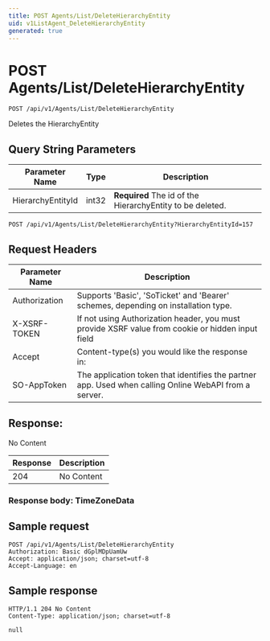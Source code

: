 ```yaml
---
title: POST Agents/List/DeleteHierarchyEntity
uid: v1ListAgent_DeleteHierarchyEntity
generated: true
---
```


# POST Agents/List/DeleteHierarchyEntity

```http
POST /api/v1/Agents/List/DeleteHierarchyEntity
```

Deletes the HierarchyEntity







## Query String Parameters

| Parameter Name | Type |  Description |
|----------------|------|--------------|
| HierarchyEntityId | int32 | **Required** The id of the HierarchyEntity to be deleted. |

```http
POST /api/v1/Agents/List/DeleteHierarchyEntity?HierarchyEntityId=157
```


## Request Headers

| Parameter Name | Description |
|----------------|-------------|
| Authorization  | Supports 'Basic', 'SoTicket' and 'Bearer' schemes, depending on installation type. |
| X-XSRF-TOKEN   | If not using Authorization header, you must provide XSRF value from cookie or hidden input field |
| Accept         | Content-type(s) you would like the response in:  |
| SO-AppToken | The application token that identifies the partner app. Used when calling Online WebAPI from a server. |


## Response:

No Content

| Response | Description |
|----------------|-------------|
| 204 | No Content |

### Response body: TimeZoneData


## Sample request

```http!
POST /api/v1/Agents/List/DeleteHierarchyEntity
Authorization: Basic dGplMDpUamUw
Accept: application/json; charset=utf-8
Accept-Language: en
```

## Sample response

```http_
HTTP/1.1 204 No Content
Content-Type: application/json; charset=utf-8

null
```